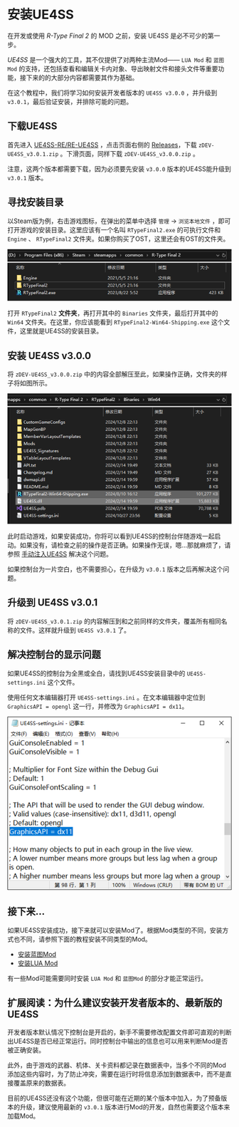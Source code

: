 # 安装UE4SS
在开发或使用 *R-Type Final 2* 的 MOD 之前，安装 UE4SS 是必不可少的第一步。  

*UE4SS* 是一个强大的工具，其不仅提供了对两种主流Mod—— `LUA Mod` 和 `蓝图Mod` 的支持，还包括查看和编辑关卡内对象、导出映射文件和接头文件等重要功能，接下来的的大部分内容都需要其作为基础。  

在这个教程中，我们将学习如何安装开发者版本的 `UE4SS v3.0.0` ，并升级到 `v3.0.1`，最后验证安装，并排除可能的问题。  

## 下载UE4SS
首先进入 [UE4SS-RE/RE-UE4SS](https://github.com/UE4SS-RE/RE-UE4SS) ，点击页面右侧的 [Releases](https://github.com/UE4SS-RE/RE-UE4SS/releases)，下载 `zDEV-UE4SS_v3.0.1.zip` 。下滑页面，同样下载 `zDEV-UE4SS_v3.0.0.zip` 。

注意，这两个版本都需要下载，因为必须要先安装 `v3.0.0` 版本的UE4SS能升级到 `v3.0.1` 版本。

## 寻找安装目录
以Steam版为例，右击游戏图标，在弹出的菜单中选择 `管理` -> `浏览本地文件` ，即可打开游戏的安装目录。这里应该有一个名叫 `RTypeFinal2.exe` 的可执行文件和 `Engine` 、 `RTypeFinal2` 文件夹。如果你购买了OST，这里还会有OST的文件夹。

![GameDir](..\image\GameDir.png)

打开 `RTypeFinal2` **文件夹**，再打开其中的 `Binaries` 文件夹，最后打开其中的 `Win64` 文件夹。在这里，你应该能看到 `RTypeFinal2-Win64-Shipping.exe` 这个文件，这里就是UE4SS的安装目录。

## 安装 UE4SS v3.0.0
将 `zDEV-UE4SS_v3.0.0.zip` 中的内容全部解压至此，如果操作正确，文件夹的样子将如图所示。

![AfterInstall](../image/AfterInstall.png)

此时启动游戏，如果安装成功，你将可以看到UE4SS的控制台伴随游戏一起启动。如果没有，请检查之前的操作是否正确。如果操作无误，嗯...那就麻烦了，请参照 [手动注入UE4SS](手动注入UE4SS.md) 解决这个问题。

如果控制台为一片空白，也不需要担心，在升级为 `v3.0.1` 版本之后再解决这个问题。

## 升级到 UE4SS v3.0.1
将 `zDEV-UE4SS_v3.0.1.zip` 的内容解压到和之前同样的文件夹，覆盖所有相同名称的文件。这样就升级到 `UE4SS v3.0.1` 了。

## 解决控制台的显示问题
如果UE4SS的控制台为全黑或全白，请找到UE4SS安装目录中的 `UE4SS-settings.ini` 这个文件。

使用任何文本编辑器打开 `UE4SS-settings.ini` 。在文本编辑器中定位到 `GraphicsAPI = opengl` 这一行，并修改为 `GraphicsAPI = dx11`。

![FixGuiConsole](../image/FixGuiConsole.png)

## 接下来...
如果UE4SS安装成功，接下来就可以安装Mod了。根据Mod类型的不同，安装方式也不同，请参照下面的教程安装不同类型的Mod。
- [安装蓝图Mod](安装蓝图Mod.md)
- [安装LUA Mod](安装LUAMod.md)

有一些Mod可能需要同时安装 `LUA Mod` 和 `蓝图Mod` 的部分才能正常运行。

## 扩展阅读：为什么建议安装开发者版本的、最新版的UE4SS
开发者版本默认情况下控制台是开启的，新手不需要修改配置文件即可直观的判断出UE4SS是否已经正常运行。同时控制台中输出的信息也可以用来判断Mod是否被正确安装。

此外，由于游戏的武器、机体、关卡资料都记录在数据表中，当多个不同的Mod添加这些内容时，为了防止冲突，需要在运行时将信息添加到数据表中，而不是直接覆盖原来的数据表。

目前的UE4SS还没有这个功能，但很可能在近期的某个版本中加入，为了预备版本的升级，建议使用最新的 `v3.0.1` 版本进行Mod的开发，自然也需要这个版本来加载Mod。
